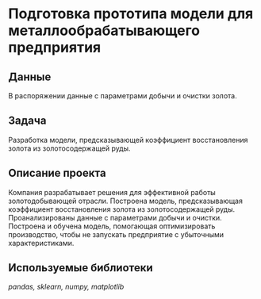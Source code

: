 # Подготовка прототипа модели для металлообрабатывающего предприятия

## Данные

В распоряжении данные с параметрами добычи и очистки золота.

## Задача

Разработка модели, предсказывающей коэффициент восстановления золота из золотосодержащей руды.

## Описание проекта
Компания разрабатывает решения для эффективной работы золотодобывающей отрасли.
Построена модель, предсказывающая коэффициент восстановления золота из золотосодержащей руды. Проанализированы данные с параметрами добычи и очистки.
Построена и обучена модель, помогающая оптимизировать производство, чтобы не запускать предприятие с убыточными характеристиками.

## Используемые библиотеки
*pandas, sklearn, numpy, matplotlib*
